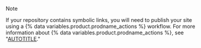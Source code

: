 > [!NOTE]
> If your repository contains symbolic links, you will need to publish your site using a {% data variables.product.prodname_actions %} workflow. For more information about {% data variables.product.prodname_actions %}, see "[AUTOTITLE](/actions)."
